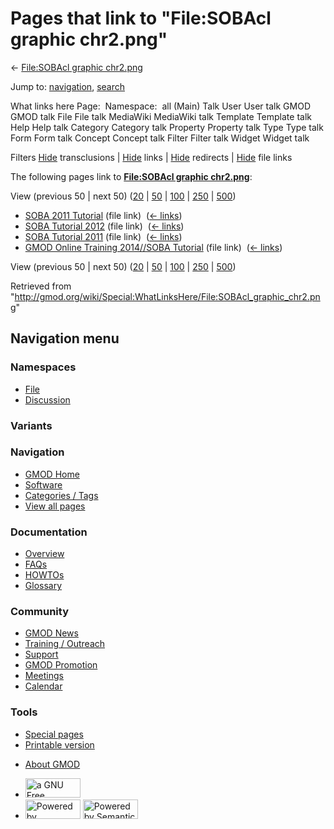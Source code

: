 <div id="mw-page-base" class="noprint">

</div>

<div id="mw-head-base" class="noprint">

</div>

<div id="content" class="mw-body" role="main">

<span id="top"></span>

<div id="mw-js-message" style="display:none;">

</div>



# <span dir="auto">Pages that link to "File:SOBAcl graphic chr2.png"</span>

<div id="bodyContent">

<div id="contentSub">

← [File:SOBAcl graphic
chr2.png](/wiki/File:SOBAcl_graphic_chr2.png "File:SOBAcl graphic chr2.png")

</div>

<div id="jump-to-nav" class="mw-jump">

Jump to: [navigation](#mw-navigation), [search](#p-search)

</div>

<div id="mw-content-text">

What links here Page:  Namespace:  all (Main) Talk User User talk GMOD
GMOD talk File File talk MediaWiki MediaWiki talk Template Template talk
Help Help talk Category Category talk Property Property talk Type Type
talk Form Form talk Concept Concept talk Filter Filter talk Widget
Widget talk

Filters
[Hide](/mediawiki/index.php?title=Special:WhatLinksHere/File:SOBAcl_graphic_chr2.png&hidetrans=1 "Special:WhatLinksHere/File:SOBAcl graphic chr2.png")
transclusions \|
[Hide](/mediawiki/index.php?title=Special:WhatLinksHere/File:SOBAcl_graphic_chr2.png&hidelinks=1 "Special:WhatLinksHere/File:SOBAcl graphic chr2.png")
links \|
[Hide](/mediawiki/index.php?title=Special:WhatLinksHere/File:SOBAcl_graphic_chr2.png&hideredirs=1 "Special:WhatLinksHere/File:SOBAcl graphic chr2.png")
redirects \|
[Hide](/mediawiki/index.php?title=Special:WhatLinksHere/File:SOBAcl_graphic_chr2.png&hideimages=1 "Special:WhatLinksHere/File:SOBAcl graphic chr2.png")
file links

The following pages link to **[File:SOBAcl graphic
chr2.png](/wiki/File:SOBAcl_graphic_chr2.png "File:SOBAcl graphic chr2.png")**:

View (previous 50 \| next 50)
([20](/mediawiki/index.php?title=Special:WhatLinksHere/File:SOBAcl_graphic_chr2.png&limit=20 "Special:WhatLinksHere/File:SOBAcl graphic chr2.png")
\|
[50](/mediawiki/index.php?title=Special:WhatLinksHere/File:SOBAcl_graphic_chr2.png&limit=50 "Special:WhatLinksHere/File:SOBAcl graphic chr2.png")
\|
[100](/mediawiki/index.php?title=Special:WhatLinksHere/File:SOBAcl_graphic_chr2.png&limit=100 "Special:WhatLinksHere/File:SOBAcl graphic chr2.png")
\|
[250](/mediawiki/index.php?title=Special:WhatLinksHere/File:SOBAcl_graphic_chr2.png&limit=250 "Special:WhatLinksHere/File:SOBAcl graphic chr2.png")
\|
[500](/mediawiki/index.php?title=Special:WhatLinksHere/File:SOBAcl_graphic_chr2.png&limit=500 "Special:WhatLinksHere/File:SOBAcl graphic chr2.png"))

- [SOBA 2011 Tutorial](/wiki/SOBA_2011_Tutorial "SOBA 2011 Tutorial")
  (file link) ‎ <span class="mw-whatlinkshere-tools">([←
  links](/mediawiki/index.php?title=Special:WhatLinksHere&target=SOBA+2011+Tutorial "Special:WhatLinksHere"))</span>
- [SOBA Tutorial 2012](/wiki/SOBA_Tutorial_2012 "SOBA Tutorial 2012")
  (file link) ‎ <span class="mw-whatlinkshere-tools">([←
  links](/mediawiki/index.php?title=Special:WhatLinksHere&target=SOBA+Tutorial+2012 "Special:WhatLinksHere"))</span>
- [SOBA Tutorial 2011](/wiki/SOBA_Tutorial_2011 "SOBA Tutorial 2011")
  (file link) ‎ <span class="mw-whatlinkshere-tools">([←
  links](/mediawiki/index.php?title=Special:WhatLinksHere&target=SOBA+Tutorial+2011 "Special:WhatLinksHere"))</span>
- [GMOD Online Training 2014//SOBA
  Tutorial](/wiki/GMOD_Online_Training_2014//SOBA_Tutorial "GMOD Online Training 2014//SOBA Tutorial")
  (file link) ‎ <span class="mw-whatlinkshere-tools">([←
  links](/mediawiki/index.php?title=Special:WhatLinksHere&target=GMOD+Online+Training+2014%2F%2FSOBA+Tutorial "Special:WhatLinksHere"))</span>

View (previous 50 \| next 50)
([20](/mediawiki/index.php?title=Special:WhatLinksHere/File:SOBAcl_graphic_chr2.png&limit=20 "Special:WhatLinksHere/File:SOBAcl graphic chr2.png")
\|
[50](/mediawiki/index.php?title=Special:WhatLinksHere/File:SOBAcl_graphic_chr2.png&limit=50 "Special:WhatLinksHere/File:SOBAcl graphic chr2.png")
\|
[100](/mediawiki/index.php?title=Special:WhatLinksHere/File:SOBAcl_graphic_chr2.png&limit=100 "Special:WhatLinksHere/File:SOBAcl graphic chr2.png")
\|
[250](/mediawiki/index.php?title=Special:WhatLinksHere/File:SOBAcl_graphic_chr2.png&limit=250 "Special:WhatLinksHere/File:SOBAcl graphic chr2.png")
\|
[500](/mediawiki/index.php?title=Special:WhatLinksHere/File:SOBAcl_graphic_chr2.png&limit=500 "Special:WhatLinksHere/File:SOBAcl graphic chr2.png"))

</div>

<div class="printfooter">

Retrieved from
"<http://gmod.org/wiki/Special:WhatLinksHere/File:SOBAcl_graphic_chr2.png>"

</div>

<div id="catlinks" class="catlinks catlinks-allhidden">

</div>

<div class="visualClear">

</div>

</div>

</div>

<div id="mw-navigation">

## Navigation menu

<div id="mw-head">



<div id="left-navigation">

<div id="p-namespaces" class="vectorTabs" role="navigation"
aria-labelledby="p-namespaces-label">

### Namespaces

- <span id="ca-nstab-image"><a href="/wiki/File:SOBAcl_graphic_chr2.png" accesskey="c"
  title="View the file page [c]">File</a></span>
- <span id="ca-talk"><a
  href="/mediawiki/index.php?title=File_talk:SOBAcl_graphic_chr2.png&amp;action=edit&amp;redlink=1"
  accesskey="t"
  title="Discussion about the content page [t]">Discussion</a></span>

</div>

<div id="p-variants" class="vectorMenu emptyPortlet" role="navigation"
aria-labelledby="p-variants-label">

### 

### Variants[](#)

<div class="menu">

</div>

</div>

</div>

<div id="right-navigation">





</div>



</div>

</div>

</div>

<div id="mw-panel">

<div id="p-logo" role="banner">

<a href="/wiki/Main_Page"
style="background-image: url(http://gmod.org/images/GMOD-cogs.png);"
title="Visit the main page"></a>

</div>

<div id="p-Navigation" class="portal" role="navigation"
aria-labelledby="p-Navigation-label">

### Navigation

<div class="body">

- <span id="n-GMOD-Home">[GMOD Home](/wiki/Main_Page)</span>
- <span id="n-Software">[Software](/wiki/GMOD_Components)</span>
- <span id="n-Categories-.2F-Tags">[Categories /
  Tags](/wiki/Categories)</span>
- <span id="n-View-all-pages">[View all
  pages](/wiki/Special:AllPages)</span>

</div>

</div>

<div id="p-Documentation" class="portal" role="navigation"
aria-labelledby="p-Documentation-label">

### Documentation

<div class="body">

- <span id="n-Overview">[Overview](/wiki/Overview)</span>
- <span id="n-FAQs">[FAQs](/wiki/Category:FAQ)</span>
- <span id="n-HOWTOs">[HOWTOs](/wiki/Category:HOWTO)</span>
- <span id="n-Glossary">[Glossary](/wiki/Glossary)</span>

</div>

</div>

<div id="p-Community" class="portal" role="navigation"
aria-labelledby="p-Community-label">

### Community

<div class="body">

- <span id="n-GMOD-News">[GMOD News](/wiki/GMOD_News)</span>
- <span id="n-Training-.2F-Outreach">[Training /
  Outreach](/wiki/Training_and_Outreach)</span>
- <span id="n-Support">[Support](/wiki/Support)</span>
- <span id="n-GMOD-Promotion">[GMOD
  Promotion](/wiki/GMOD_Promotion)</span>
- <span id="n-Meetings">[Meetings](/wiki/Meetings)</span>
- <span id="n-Calendar">[Calendar](/wiki/Calendar)</span>

</div>

</div>

<div id="p-tb" class="portal" role="navigation"
aria-labelledby="p-tb-label">

### Tools

<div class="body">

- <span id="t-specialpages"><a href="/wiki/Special:SpecialPages" accesskey="q"
  title="A list of all special pages [q]">Special pages</a></span>
- <span id="t-print"><a
  href="/mediawiki/index.php?title=Special:WhatLinksHere/File:SOBAcl_graphic_chr2.png&amp;printable=yes"
  rel="alternate" accesskey="p"
  title="Printable version of this page [p]">Printable version</a></span>

</div>

</div>

</div>

</div>

<div id="footer" role="contentinfo">

- <span id="footer-places-about">[About
  GMOD](/wiki/GMOD:About "GMOD:About")</span>

<!-- -->

- <span id="footer-copyrightico">[<img src="http://www.gnu.org/graphics/gfdl-logo-small.png" width="88"
  height="31" alt="a GNU Free Documentation License" />](http://www.gnu.org/licenses/fdl-1.3.html)</span>
- <span id="footer-poweredbyico">[<img src="/mediawiki/skins/common/images/poweredby_mediawiki_88x31.png"
  width="88" height="31" alt="Powered by MediaWiki" />](//www.mediawiki.org/)
  [<img
  src="/mediawiki/extensions/SemanticMediaWiki/includes/../resources/images/smw_button.png"
  width="88" height="31" alt="Powered by Semantic MediaWiki" />](https://www.semantic-mediawiki.org/wiki/Semantic_MediaWiki)</span>

<div style="clear:both">

</div>

</div>
